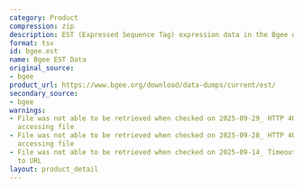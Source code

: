 ```yaml
---
category: Product
compression: zip
description: EST (Expressed Sequence Tag) expression data in the Bgee database
format: tsv
id: bgee.est
name: Bgee EST Data
original_source:
- bgee
product_url: https://www.bgee.org/download/data-dumps/current/est/
secondary_source:
- bgee
warnings:
- File was not able to be retrieved when checked on 2025-09-29_ HTTP 404 error when
  accessing file
- File was not able to be retrieved when checked on 2025-09-28_ HTTP 404 error when
  accessing file
- File was not able to be retrieved when checked on 2025-09-14_ Timeout connecting
  to URL
layout: product_detail
---
```

